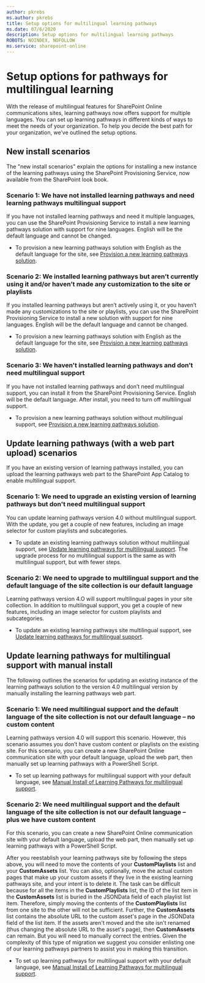 ```yaml
---
author: pkrebs
ms.author: pkrebs
title: Setup options for multilingual learning pathways
ms.date: 07/6/2020
description: Setup options for multilingual learning pathways
ROBOTS: NOINDEX, NOFOLLOW
ms.service: sharepoint-online
---
```


# Setup options for pathways for multilingual learning
With the release of multilingual features for SharePoint Online communications sites, learning pathways now offers support for multiple languages. You can set up learning pathways in different kinds of ways to meet the needs of your organization. To help you decide the best path for your organization, we’ve outlined the setup options. 

## New install scenarios
The "new install scenarios" explain the options for installing a new instance of the learning pathways using the SharePoint Provisioning Service, now available from the SharePoint look book.

### Scenario 1: We have not installed learning pathways and need learning pathways multilingual support 
If you have not installed learning pathways and need it multiple languages, you can use the SharePoint Provisioning Service to install a new learning pathways solution with support for nine languages. English will be the default language and cannot be changed. 
- To provision a new learning pathways solution with English as the default language for the site, see [Provision a new learning pathways solution](custom_provision_ml.md).

### Scenario 2: We installed learning pathways but aren’t currently using it and/or haven’t made any customization to the site or playlists 
If you installed learning pathways but aren’t actively using it, or you haven’t made any customizations to the site or playlists, you can use the SharePoint Provisioning Service to install a new solution with support for nine languages. English will be the default language and cannot be changed. 
- To provision a new learning pathways solution with English as the default language for the site, see [Provision a new learning pathways solution](custom_provision_ml.md).

### Scenario 3: We haven't installed learning pathways and don’t need multilingual support 
If you have not installed learning pathways and don’t need multilingual support, you can install it from the SharePoint Provisioning Service. English will be the default language. After install, you need to turn off multilingual support. 
- To provision a new learning pathways solution without multilingual support, see [Provision a new learning pathways solution](custom_provision_ml.md).

## Update learning pathways (with a web part upload) scenarios
If you have an existing version of learning pathways installed, you can upload the learning pathways web part to the SharePoint App Catalog to enable multilingual support. 

### Scenario 1: We need to upgrade an existing version of learning pathways but don't need multilingual support
You can update learning pathways version 4.0 without multilingual support. With the update, you get a couple of new features, including an image selector for custom playlists and subcategories. 

- To update an existing learning pathways solution without multilingual support, see [Update learning pathways for multilingual support](custom_update_ml.md). The upgrade process for no multilingual support is the same as with multilingual support, but with fewer steps. 

### Scenario 2: We need to upgrade to multilingual support and the default language of the site collection is our default language
Learning pathways version 4.O will support multilingual pages in your site collection. In addition to multilingual support, you get a couple of new features, including an image selector for custom playlists and subcategories. 
- To update an existing learning pathways site multilingual support, see [Update learning pathways for multilingual support](custom_update_ml.md). 

## Update learning pathways for multilingual support with manual install 
The following outlines the scenarios for updating an existing instance of the learning pathways solution to the version 4.0 multilingual version by manually installing the learning pathways web part. 

### Scenario 1: We need multilingual support and the default language of the site collection is not our default language – no custom content 
Learning pathways version 4.0 will support this scenario. However, this scenario assumes you don’t have custom content or playlists on the existing site. For this scenario, you can create a new SharePoint Online communication site with your default language, upload the web part, then manually set up learning pathways with a PowerShell Script. 
- To set up learning pathways for multilingual support with your default language, see [Manual Install of Learning Pathways for multilingual support](custom_manualsetup_ml.md).

### Scenario 2: We need multilingual support and the default language of the site collection is not our default language – plus we have custom content 
For this scenario, you can create a new SharePoint Online communication site with your default language, upload the web part, then manually set up learning pathways with a PowerShell Script. 

After you reestablish your learning pathways site by following the steps above, you will need to move the contents of your **CustomPlaylists** list and your **CustomAssets** list. You can also, optionally, move the actual custom pages that make up your custom assets if they live in the existing learning pathways site, and your intent is to delete it. The task can be difficult because  for all the items in the **CustomPlaylists** list, the ID of the list item in the **CustomAssets** list is buried in the JSONData field of each playlist list item. Therefore, simply moving the contents of the **CustomPlaylists** list from one site to the other will not be sufficient. Further, the **CustomAssets** list contains the absolute URL to the custom asset's page in the JSONData field of the list item. If the assets aren't moved and the site isn't renamed (thus changing the absolute URL to the asset's page), then **CustomAssets** can remain. But you will need to manually correct the entries. Given the complexity of this type of migration we suggest you consider enlisting one of our learning pathways partners to assist you in making this transition.
- To set up learning pathways for multilingual support with your default language, see [Manual Install of Learning Pathways for multilingual support](custom_manualsetup_ml.md).


